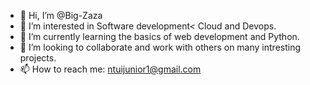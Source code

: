 - 👋 Hi, I’m @Big-Zaza
- 👀 I’m interested in Software development< Cloud and Devops.
- 🌱 I’m currently learning the basics of web development and Python. 
- 💞️ I’m looking to collaborate and work with others on many intresting projects.
- 📫 How to reach me: ntuijunior1@gmail.com 

<!---
Big-Zaza/Big-Zaza is a ✨ special ✨ repository because its `README.md` (this file) appears on your GitHub profile.
You can click the Preview link to take a look at your changes.
--->
